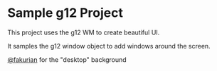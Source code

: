 # Sample g12 Project

This project uses the g12 WM to create beautiful UI.

It samples the g12 window object to add windows around the screen.

[@fakurian](https://unsplash.com/@fakurian) for the "desktop" background
